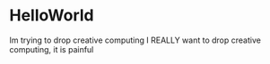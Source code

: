 # HelloWorld
Im trying to drop creative computing
I REALLY want to drop creative computing, it is painful 